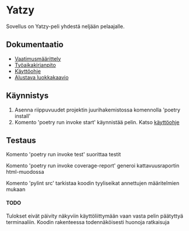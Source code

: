 # Yatzy

Sovellus on Yatzy-peli yhdestä neljään pelaajalle.

## Dokumentaatio
- [Vaatimusmäärittely](./dokumentaatio/vaatimusmaarittely.md)
- [Työaikakirjanpito](./dokumentaatio/tuntikirjanpito.md)
- [Käyttöohje](./dokumentaatio/kayttoohje.md)
- [Alustava luokkakaavio](./dokumentaatio/arkkitehtuuri.md)

## Käynnistys
1. Asenna riippuvuudet projektin juurihakemistossa komennolla 'poetry install'
2. Komento 'poetry run invoke start' käynnistää pelin. Katso [käyttöohje](./dokumentaatio/kayttoohje.md)

## Testaus

Komento 'poetry run invoke test' suorittaa testit

Komento 'poetry run invoke coverage-report' generoi kattavuusraportin html-muodossa

Komento 'pylint src' tarkistaa koodin tyyliseikat annettujen määritelmien mukaan

#### TODO
Tulokset eivät päivity näkyviin käyttöliittymään vaan vasta pelin päätyttyä terminaaliin. Koodin rakenteessa todennäköisesti huonoja ratkaisuja
